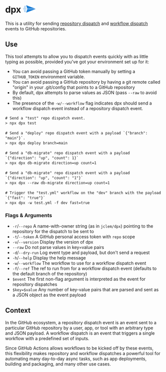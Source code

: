 # dpx <img src="send.svg" align="bottom" height="24px" />

This is a utility for sending [repository dispatch][repository_dispatch] and
[workflow dispatch][workflow_dispatch] events to GitHub repositories.

## Use

This tool attempts to allow you to dispatch events quickly with as little
typing as possible, provided you've got your environment set up for it:

- You can avoid passing a GitHub token manually by setting a `GITHUB_TOKEN`
  environment variable.
- You can avoid passing a GitHub repository by having a git remote called
  "origin" in your .git/config that points to a GitHub repository
- By default, dpx attempts to parse values as JSON (pass `--raw` to avoid this)
- The presence of the `-w/--workflow` flag indicates dpx should send a
  workflow dispatch event instead of a repository dispatch event.

```shell
# Send a "test" repo dispatch event.
> npx dpx test

# Send a "deploy" repo dispatch event with a payload `{"branch": "main"}`.
> npx dpx deploy branch=main

# Send a "db-migrate" repo dispatch event with a payload `{"direction": "up", "count": 1}`
> npx dpx db-migrate direction=up count=1

# Send a "db-migrate" repo dispatch event with a payload `{"direction": "up", "count": "1"}`
> npx dpx --raw db-migrate direction=up count=1

# Trigger the "test.yml" workflow on the "dev" branch with the payload `{"fast": "true"}`
> npx dpx -w test.yml -f dev fast=true
```

### Flags & Arguments

- `-r`/`--repo` A name-with-owner string (as in `jclem/dpx`) pointing to the
  repository for the dispatch to be sent to
- `-t`/`--token` A GitHub personal access token with `repo` scope
- `-v`/`--version` Display the version of dpx
- `--raw` Do not parse values in key=value pairs
- `-d`/`--dry-run` Log event type and payload, but don't send a request
- `-h`/`--help` Display the help message
- `-w`/`--workflow` The workflow to use for a workflow dispatch event
- `-f`/`--ref` The ref to run from for a workflow dispatch event (defaults to the default branch of the repository)
- `$event` The first non-flag argument is interpreted as the event for repository dispatches
- `$key=$value` Any number of key-value pairs that are parsed and sent as a
  JSON object as the event payload

## Context

In the GitHub ecosystem, a repository dispatch event is an event sent to a
particular GitHub repository by a user, app, or tool with an arbitrary type
and JSON payload. A workflow dispatch is an event that triggers a single
workflow with a predefined set of inputs.

Since GitHub Actions allows workflows to be kicked off by these events, this
flexibility makes repository and workflow dispatches a powerful tool for
automating many day-to-day async tasks, such as app deployments, building and
packaging, and many other use cases.

[repository_dispatch]: https://docs.github.com/en/free-pro-team@latest/rest/reference/repos#create-a-repository-dispatch-event
[workflow_dispatch]: https://docs.github.com/en/free-pro-team@latest/rest/reference/actions#create-a-workflow-dispatch-event
